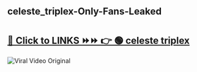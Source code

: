 
 ## celeste_triplex-Only-Fans-Leaked

# <h2><a href="https://clipsfans.com/celeste_triplex&ref=git">🔗 Click to LINKS ⏩⏩ 👉 🟢 celeste triplex </a></h2>

<a href="https://clipsfans.com/celeste_triplex&ref=git" rel="nofollow" data-target="animated-image.originalLink"><img src="https://i.ibb.co.com/xMMVF88/686577567.gif" alt="Viral Video Original" style="max-width: 100%; display: inline-block;" data-target="animated-image.originalImage"></a>
